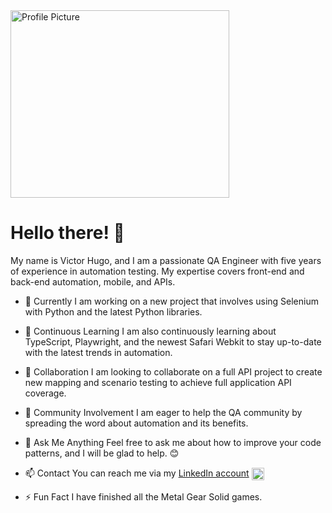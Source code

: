 
<img src="https://github.com/Hugosan000/Hugosan000/assets/61331185/b111c6d6-1c28-420f-9487-e845df0f7278" alt="Profile Picture" width="350" height="300">






# Hello there! 👋

My name is Victor Hugo, and I am a passionate QA Engineer with five years of experience in automation testing. My expertise covers front-end and back-end automation, mobile, and APIs.

 - 🔭 Currently
I am working on a new project that involves using Selenium with Python and the latest Python libraries.

- 🌱 Continuous Learning
I am also continuously learning about TypeScript, Playwright, and the newest Safari Webkit to stay up-to-date with the latest trends in automation.

- 👯 Collaboration
I am looking to collaborate on a full API project to create new mapping and scenario testing to achieve full application API coverage.

- 🤔 Community Involvement
I am eager to help the QA community by spreading the word about automation and its benefits.

- 💬 Ask Me Anything
Feel free to ask me about how to improve your code patterns, and I will be glad to help. 😊

- 📫 Contact
You can reach me via my [LinkedIn account](https://www.linkedin.com/in/victor-hugo-fonseca-1a991994/) <a href="https://www.linkedin.com/in/victor-hugo-fonseca-1a991994/">
  <img src="https://cdn.jsdelivr.net/gh/devicons/devicon/icons/linkedin/linkedin-original.svg" align="center" height="20" width="20">
</a>

- ⚡ Fun Fact
I have finished all the Metal Gear Solid games.

